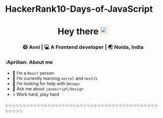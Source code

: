 # HackerRank10-Days-of-JavaScript
<div align="center">
  <h1> Hey there <img src="https://media.giphy.com/media/hvRJCLFzcasrR4ia7z/giphy.gif" width="25px"></h1>
</div>

<div align="center">
<h3> 😄 Avni  | 💻 A Frontend developer | 🌏 Noida, India </h3>
</div>

### :Aprilian: About me

- 🔭 I’m a `React` person.
- 🌱 I’m currently learning `vercel` and `nextJs`
- 🤔 I’m looking for help with `Devops`
- 💬 Ask me about `javascript/design`
- ⚡ Work hard, play hard

✨✨✨✨✨✨✨✨✨✨✨✨✨✨✨✨✨✨✨✨✨✨✨✨✨✨✨✨✨✨✨✨✨✨✨✨✨✨✨✨✨✨✨✨✨✨✨✨

